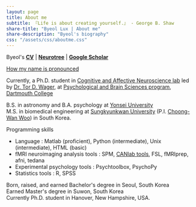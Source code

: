 ```yaml
---
layout: page
title: About me
subtitle: 『Life is about creating yourself.』 - George B. Shaw
share-title: "Byeol Lux | About me"
share-description: "Byeol's biography"
css: "/assets/css/aboutme.css"
---
```


<div id="aboutme-section">

<p class="about-text">
<span class="fa fa-star about-icon"></span>
Byeol's <a href="/assets/docs/CV_byeol_public.pdf"><strong>CV</strong></a> | 
<a href="https://neurotree.org/neurotree/tree.php?pid=743705"><strong>Neurotree</strong></a> | 
<a href="https://scholar.google.com/citations?user=d4jThIcAAAAJ&hl=en&oi=ao"><strong>Google Scholar</strong></a>
</p>

<p class="about-text">
<span class="fa fa-headphones about-icon"></span>
<a href="https://translate.google.com/?sl=en&tl=ko&text=Byeol&op=translate">How my name is pronounced</a>
</p>

<p class="about-text">
<span class="fa fa-brain about-icon"></span>
Currently, a Ph.D. student in <a href="https://sites.dartmouth.edu/canlab">Cognitive and Affective Neuroscience lab</a> led by <a href="https://scholar.google.com/citations?user=OZHkBcYAAAAJ&hl=en&oi=ao">Dr. Tor D. Wager</a>, at <a href="https://pbs.dartmouth.edu/">Psychological and Brain Sciences program</a>, <a href="https://home.dartmouth.edu/">Dartmouth College</a>
</p>

<p class="about-text">
<span class="fa fa-graduation-cap about-icon"></span>
B.S. in astronomy and B.A. psychology at <a href="https://www.yonsei.ac.kr/en_sc/">Yonsei University</a><br>M.S. in biomedical engineering at <a href="https://www.skku.edu/eng/">Sungkyunkwan University</a> (P.I. <a href="https://cocoanlab.github.io/">Choong-Wan Woo</a>) in South Korea. 
</p>

<p class="about-text">
<span class="fa fa-laptop-code about-icon"></span> Programming skills
<ul><li> Language :  Matlab (proficient), Python (intermediate), Unix (intermediate), HTML (basic)</li>
<li> fMRI neuroimaging analysis tools :  SPM, <a href="https://canlab.github.io/">CANlab tools</a>, FSL, fMRIprep, afni, tedana</li>
<li> Experimental psychology tools :  Psychtoolbox, PsychoPy </li>
<li> Statistics tools :  R, SPSS </li></ul>
</p>

<p class="about-text">
<span class="fa fa-globe-americas about-icon"></span>
Born, raised, and earned Bachelor's degree in Seoul, South Korea<br>
Earned Master's degree in Suwon, South Korea<br>
Currently Ph.D. student in Hanover, New Hampshire, USA.
</p>


<!--
<p class="about-text">
<span class="fa fa-heart about-icon"></span>
contents
</p>

<div id="contactme-section">
<h1 id="contact">Contact</h1>


<div class="alert alert-danger" role="alert">
I will be away until Feb 6, with very limited time to work. My responses will be slow during this period.
</div>

<a href="mailto:roadndream@gmail.com"> <class="fa fa-envelope about-icon"></span>
</a>  <a href="https://twitter.com/byeolstellakim">Twitter</a> if you want to get in touch.
</div>
-->

